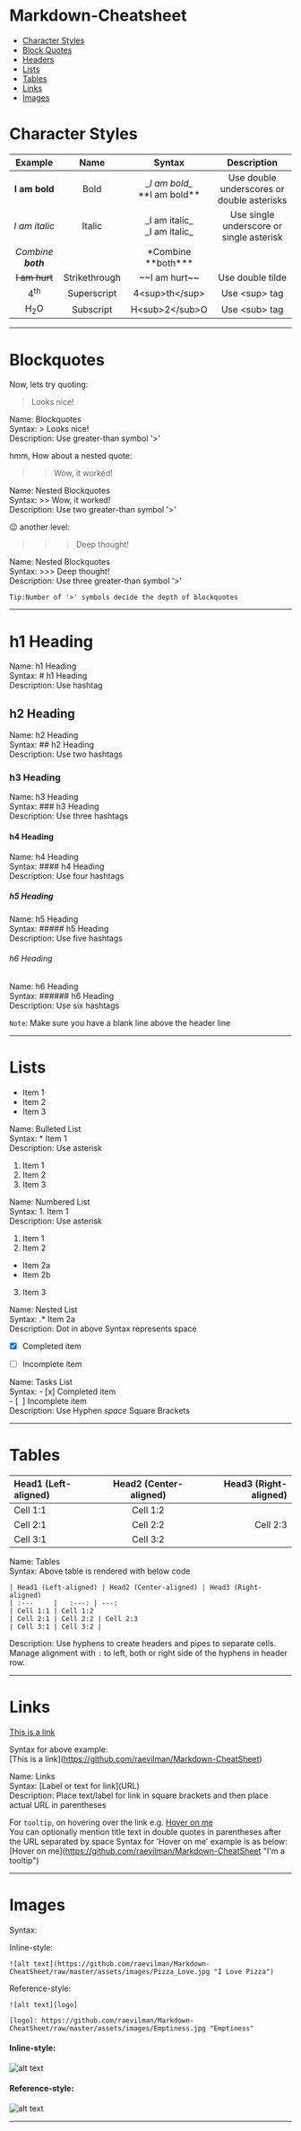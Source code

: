 # Markdown-Cheatsheet  

* [Character Styles](https://github.com/raevilman/Markdown-CheatSheet#character-styles)  
* [Block Quotes](https://github.com/raevilman/Markdown-CheatSheet#blockquotes)  
* [Headers](https://github.com/raevilman/Markdown-CheatSheet#h1-heading)  
* [Lists](https://github.com/raevilman/Markdown-CheatSheet#lists)  
* [Tables](https://github.com/raevilman/Markdown-CheatSheet#tables)  
* [Links](https://github.com/raevilman/Markdown-CheatSheet#links)  
* [Images](https://github.com/raevilman/Markdown-CheatSheet#images)  

# Character Styles  

|Example | Name | Syntax | Description
| :---: | :---: | :---: | :---: |
|__I am bold__ | Bold | \__I am bold\__ <br/> \*\*I am bold\*\* | Use double underscores or double asterisks
|_I am italic_ | Italic | \_I am italic\_ <br/> \_I am italic\_ | Use single underscore or single asterisk
|*Combine **both*** | | \*Combine \*\*both\*\*\* ||
|~~I am hurt~~ | Strikethrough | \~\~I am hurt\~\~ | Use double tilde
|4<sup>th</sup> | Superscript | 4&lt;sup&gt;th&lt;/sup&gt; | Use &lt;sup&gt; tag
|H<sub>2</sub>O | Subscript | H&lt;sub&gt;2&lt;/sub&gt;O | Use &lt;sub&gt; tag

---
# Blockquotes  
Now, lets try quoting:
> Looks nice!   

Name: Blockquotes  
Syntax: \> Looks nice!  
Description: Use greater-than symbol '>'

hmm, How about a nested quote:
>> Wow, it worked!   

Name: Nested Blockquotes  
Syntax: \>\> Wow, it worked!  
Description: Use two greater-than symbol '>'

:wink: another level:
>>> Deep thought!   

Name: Nested Blockquotes  
Syntax: \>\>\> Deep thought!  
Description: Use three greater-than symbol '>'

`Tip:Number of '>' symbols decide the depth of blockquotes`  


---
# h1 Heading
Name: h1 Heading  
Syntax: \# h1 Heading  
Description: Use hashtag  

## h2 Heading
Name: h2 Heading  
Syntax: \#\# h2 Heading  
Description:  Use two hashtags  

### h3 Heading
Name: h3 Heading  
Syntax: \#\#\# h3 Heading  
Description:  Use three hashtags  

#### h4 Heading
Name: h4 Heading  
Syntax: \#\#\#\# h4 Heading  
Description:  Use four hashtags  

##### h5 Heading
Name: h5 Heading  
Syntax: \#\#\#\#\# h5 Heading  
Description:  Use five hashtags  

###### h6 Heading
Name: h6 Heading  
Syntax: \#\#\#\#\#\# h6 Heading  
Description:  Use six hashtags  

``Note``: Make sure you have a blank line above the header line

---

# Lists

* Item 1
* Item 2
* Item 3  

Name: Bulleted List  
Syntax: \* Item 1    
Description: Use asterisk  

 1. Item 1
 2. Item 2
 3. Item 3  


 Name: Numbered List  
 Syntax: 1. Item 1    
 Description: Use asterisk  


 1. Item 1  
 2. Item 2  
  * Item 2a
  * Item 2b  
 3. Item 3  


 Name: Nested List  
 Syntax: .* Item 2a  
 Description: Dot in above Syntax represents space  


 - [x] Completed item
 - [ ] Incomplete item  



  Name: Tasks List  
  Syntax: \- [x] Completed item  
  \- [ &nbsp;] Incomplete item  
  Description: Use Hyphen *space* Square Brackets   

  ---

# Tables  

| Head1 (Left-aligned) | Head2 (Center-aligned) | Head3 (Right-aligned)
| :---     |   :---: | ---:
| Cell 1:1 | Cell 1:2
| Cell 2:1 | Cell 2:2 | Cell 2:3
| Cell 3:1 | Cell 3:2  

Name: Tables  
Syntax: Above table is rendered with below code  
```
| Head1 (Left-aligned) | Head2 (Center-aligned) | Head3 (Right-aligned)
| :---     |   :---: | ---:
| Cell 1:1 | Cell 1:2
| Cell 2:1 | Cell 2:2 | Cell 2:3
| Cell 3:1 | Cell 3:2 |
```
Description: Use hyphens to create headers and pipes to separate cells.  
Manage alignment with `:` to left, both or right side of the hyphens in header row.  


---  
# Links

[This is a link](https://github.com/raevilman/Markdown-CheatSheet "Go to Markdown-CheatSheet")  

Syntax for above example:  
\[This is a link\]\(https://github.com/raevilman/Markdown-CheatSheet)  

Name: Links  
Syntax: \[Label or text for link\]\(URL\)  
Description:  Place text/label for link in square brackets and then place actual URL in parentheses  

For `tooltip`, on hovering over the link e.g. [Hover on me](https://github.com/raevilman/Markdown-CheatSheet "I'm a tooltip")  
You can optionally mention title text in double quotes in parentheses after the URL separated by space
Syntax for 'Hover on me' example is as below:  
\[Hover on me\]\(https://github.com/raevilman/Markdown-CheatSheet "I'm a tooltip")  

---
# Images  
Syntax:  

Inline-style:  
```  
![alt text](https://github.com/raevilman/Markdown-CheatSheet/raw/master/assets/images/Pizza_Love.jpg "I Love Pizza")
```
Reference-style:  
```
![alt text][logo]

[logo]: https://github.com/raevilman/Markdown-CheatSheet/raw/master/assets/images/Emptiness.jpg "Emptiness"  
```

#### Inline-style:  


![alt text](https://github.com/raevilman/Markdown-CheatSheet/raw/master/assets/images/Pizza_Love.jpg "I Love Pizza")

#### Reference-style:  


![alt text][logo]

[logo]: https://github.com/raevilman/Markdown-CheatSheet/raw/master/assets/images/Emptiness.jpg "Emptiness"  

---
